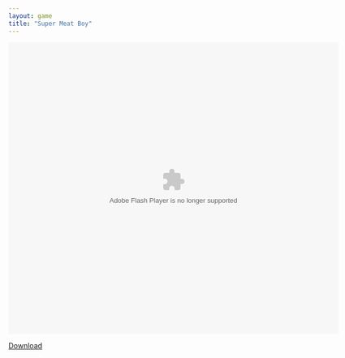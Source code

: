 ```yaml
---
layout: game
title: "Super Meat Boy"
---
```

<object width="100" height="100">
    <embed src="meatboymatpack.swf" flashvars="" base="" quality="high" allowscriptaccess="always" allowfullscreen="true" bgcolor="" wmode="window" width="650" height="575" type="application/x-shockwave-flash" pluginspage="http://www.macromedia.com/go/getflashplayer">
</object>


<a href="meatboymatpack.swf" download class="btn btn-outline-dark">Download</a>
